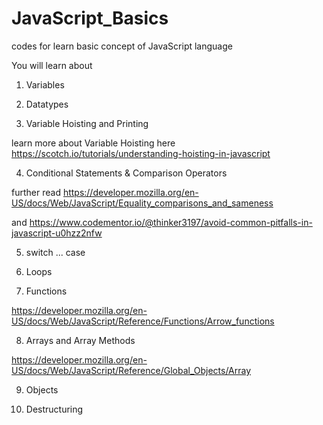 # JavaScript_Basics
codes for learn basic concept of JavaScript language

You will learn about

1. Variables

2. Datatypes

3. Variable Hoisting and Printing

learn more about Variable Hoisting here https://scotch.io/tutorials/understanding-hoisting-in-javascript

4. Conditional Statements & Comparison Operators

further read https://developer.mozilla.org/en-US/docs/Web/JavaScript/Equality_comparisons_and_sameness

and https://www.codementor.io/@thinker3197/avoid-common-pitfalls-in-javascript-u0hzz2nfw

5. switch ... case

6. Loops

7. Functions

https://developer.mozilla.org/en-US/docs/Web/JavaScript/Reference/Functions/Arrow_functions

8. Arrays and Array Methods

https://developer.mozilla.org/en-US/docs/Web/JavaScript/Reference/Global_Objects/Array

9. Objects

10. Destructuring
